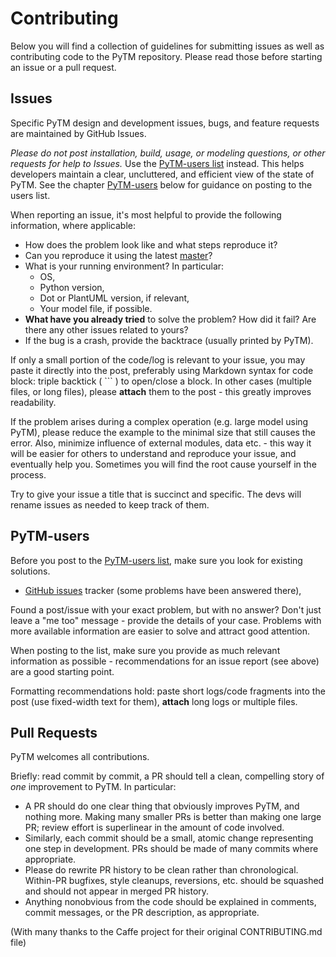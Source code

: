 # Contributing

Below you will find a collection of guidelines for submitting issues as well as contributing code to the PyTM repository.
Please read those before starting an issue or a pull request.

## Issues

Specific PyTM design and development issues, bugs, and feature requests are maintained by GitHub Issues.

*Please do not post installation, build, usage, or modeling questions, or other requests for help to Issues.*
Use the [PyTM-users list](https://groups.google.com/forum/#!forum/pytm-users) instead.
This helps developers maintain a clear, uncluttered, and efficient view of the state of PyTM.
See the chapter [PyTM-users](#PyTM-users) below for guidance on posting to the users list.

When reporting an issue, it's most helpful to provide the following information, where applicable:
* How does the problem look like and what steps reproduce it?
* Can you reproduce it using the latest [master](https://github.com/izar/pytm/tree/master)?
* What is your running environment? In particular:
	* OS,
	* Python version,
	* Dot or PlantUML version, if relevant,
	* Your model file, if possible.
* **What have you already tried** to solve the problem? How did it fail? Are there any other issues related to yours?
* If the bug is a crash, provide the backtrace (usually printed by PyTM).

If only a small portion of the code/log is relevant to your issue, you may paste it directly into the post, preferably using Markdown syntax for code block: triple backtick ( \`\`\` ) to open/close a block.
In other cases (multiple files, or long files), please **attach** them to the post - this greatly improves readability.

If the problem arises during a complex operation (e.g. large model using PyTM), please reduce the example to the minimal size that still causes the error.
Also, minimize influence of external modules, data etc. - this way it will be easier for others to understand and reproduce your issue, and eventually help you.
Sometimes you will find the root cause yourself in the process.

Try to give your issue a title that is succinct and specific. The devs will rename issues as needed to keep track of them.

## PyTM-users

Before you post to the [PyTM-users list](https://groups.google.com/forum/#!forum/pytm-users), make sure you look for existing solutions.

* [GitHub issues](https://github.com/izar/pytm/issues) tracker (some problems have been answered there),

Found a post/issue with your exact problem, but with no answer?
Don't just leave a "me too" message - provide the details of your case.
Problems with more available information are easier to solve and attract good attention.

When posting to the list, make sure you provide as much relevant information as possible - recommendations for an issue report (see above) are a good starting point.

Formatting recommendations hold: paste short logs/code fragments into the post (use fixed-width text for them), **attach** long logs or multiple files.

## Pull Requests

PyTM welcomes all contributions.

Briefly: read commit by commit, a PR should tell a clean, compelling story of _one_ improvement to PyTM. In particular:

* A PR should do one clear thing that obviously improves PyTM, and nothing more. Making many smaller PRs is better than making one large PR; review effort is superlinear in the amount of code involved.
* Similarly, each commit should be a small, atomic change representing one step in development. PRs should be made of many commits where appropriate.
* Please do rewrite PR history to be clean rather than chronological. Within-PR bugfixes, style cleanups, reversions, etc. should be squashed and should not appear in merged PR history.
* Anything nonobvious from the code should be explained in comments, commit messages, or the PR description, as appropriate.

(With many thanks to the Caffe project for their original CONTRIBUTING.md file)
